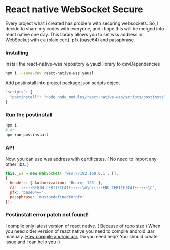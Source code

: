 # React native WebSocket Secure
Every project what i created has problem with securing websockets.
So, I decide to share my codes with everyone, and i hope this will be merged into react native one day.
This library allows you to set wss address in WebSocket with ca (plain cert), pfx (base64) and passphrase.

### Installing
Install the react-native-wss repository & yauzl library to devDependencies
```sh
npm i --save-dev react-native-wss yauzl
```
Add postinstall into project package.json scripts object
```js
"scripts": {
  "postinstall": "node node_modules/react-native-wss/scripts/postinstall.js"
}
```

### Run the postinstall
```sh
npm i
# or
npm run postinstall
```

### API
Now, you can use wss address with certificates. ( No need to import any other libs. )
```js
this._ws = new WebSocket( 'wss://192.168.0.1', [],
{
  headers: { Authorization: 'Bearer 123' },
  ca: '-----BEGIN CERTIFICATE-----\n\n-----END CERTIFICATE-----\n',
  pfx: 'base64==',
  passphrase: 'mustbedefinedforpfx'
});
```

### Postinstall error patch not found!
I compile only latest version of react native. ( Because of repo size )
When you need older version of react native you need to compile android .aar manualy.
[How compile android aar.](ANDROID.md)
Do you need help? You should create issue and I can help you :)